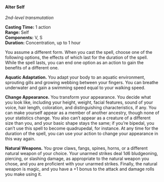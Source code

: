 #### Alter Self
<!-- markdownlint-disable link-image-reference-definitions -->
[_metadata_:spell_school]:- "transmutation"
[_metadata_:spell_level]:- "2"
[_metadata_:casting_time_amount]:- "1"
[_metadata_:casting_time_unit]:- "action"
[_metadata_:ritual]:- "false"
[_metadata_:range]:- "Self"
[_metadata_:target]:- "Self"
[_metadata_:components_verbal]:- "true"
[_metadata_:components_somatic]:- "true"
[_metadata_:components_material]:- "false"
[_metadata_:concentration]:- "true"
[_metadata_:duration]:- "Up to 1 hour"
[_metadata_:compared_to_wotc_srd]:- "mechanics_same_wording_different"
[_metadata_:compared_to_a5e_srd]:- "mechanics_different_wording_different"
<!-- markdownlint-disable-next-line no-emphasis-as-heading -->
_2nd-level transmutation_

**Casting Time:** 1 action \
**Range:** Self \
**Components:** V, S \
**Duration:** Concentration, up to 1 hour

You assume a different form.
When you cast the spell, choose one of the following options, the effects of which last for the duration of the spell.
While the spell lasts, you can end one option as an action to gain the benefits of a different one.

**Aquatic Adaptation.**
You adapt your body to an aquatic environment, sprouting gills and growing webbing between your fingers.
You can breathe underwater and gain a swimming speed equal to your walking speed.

**Change Appearance.**
You transform your appearance.
You decide what you look like, including your height, weight, facial features, sound of your voice, hair length, coloration, and distinguishing characteristics, if any.
You can make yourself appear as a member of another ancestry, though none of your statistics change.
You also can’t appear as a creature of a different size than you, and your basic shape stays the same; if you’re bipedal, you can’t use this spell to become quadrupedal, for instance.
At any time for the duration of the spell, you can use your action to change your appearance in this way again.

**Natural Weapons.**
You grow claws, fangs, spines, horns, or a different natural weapon of your choice.
Your unarmed strikes deal 1d6 bludgeoning, piercing, or slashing damage, as appropriate to the natural weapon you chose, and you are proficient with your unarmed strikes.
Finally, the natural weapon is magic, and you have a +1 bonus to the attack and damage rolls you make using it.
